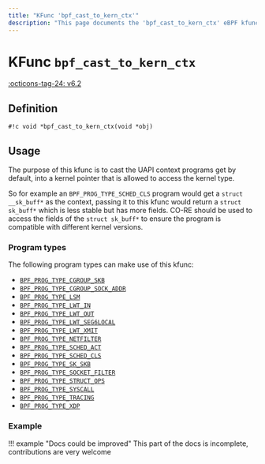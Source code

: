 ```yaml
---
title: "KFunc 'bpf_cast_to_kern_ctx'"
description: "This page documents the 'bpf_cast_to_kern_ctx' eBPF kfunc, including its definition, usage, program types that can use it, and examples."
---
```

# KFunc `bpf_cast_to_kern_ctx`

<!-- [FEATURE_TAG](bpf_cast_to_kern_ctx) -->
[:octicons-tag-24: v6.2](https://github.com/torvalds/linux/commit/fd264ca020948a743e4c36731dfdecc4a812153c)
<!-- [/FEATURE_TAG] -->

## Definition

<!-- [KFUNC_DEF] -->
`#!c void *bpf_cast_to_kern_ctx(void *obj)`
<!-- [/KFUNC_DEF] -->

## Usage

The purpose of this kfunc is to cast the UAPI context programs get by default, into a kernel pointer
that is allowed to access the kernel type.

So for example an `BPF_PROG_TYPE_SCHED_CLS` program would get a `struct __sk_buff*` as the context, passing it to this kfunc would return a `struct sk_buff*` which is less stable but has more fields. CO-RE should be used to access the fields of the `struct sk_buff*` to ensure the program is compatible with different kernel versions.

### Program types

The following program types can make use of this kfunc:

<!-- [KFUNC_PROG_REF] -->
- [`BPF_PROG_TYPE_CGROUP_SKB`](../program-type/BPF_PROG_TYPE_CGROUP_SKB.md)
- [`BPF_PROG_TYPE_CGROUP_SOCK_ADDR`](../program-type/BPF_PROG_TYPE_CGROUP_SOCK_ADDR.md)
- [`BPF_PROG_TYPE_LSM`](../program-type/BPF_PROG_TYPE_LSM.md)
- [`BPF_PROG_TYPE_LWT_IN`](../program-type/BPF_PROG_TYPE_LWT_IN.md)
- [`BPF_PROG_TYPE_LWT_OUT`](../program-type/BPF_PROG_TYPE_LWT_OUT.md)
- [`BPF_PROG_TYPE_LWT_SEG6LOCAL`](../program-type/BPF_PROG_TYPE_LWT_SEG6LOCAL.md)
- [`BPF_PROG_TYPE_LWT_XMIT`](../program-type/BPF_PROG_TYPE_LWT_XMIT.md)
- [`BPF_PROG_TYPE_NETFILTER`](../program-type/BPF_PROG_TYPE_NETFILTER.md)
- [`BPF_PROG_TYPE_SCHED_ACT`](../program-type/BPF_PROG_TYPE_SCHED_ACT.md)
- [`BPF_PROG_TYPE_SCHED_CLS`](../program-type/BPF_PROG_TYPE_SCHED_CLS.md)
- [`BPF_PROG_TYPE_SK_SKB`](../program-type/BPF_PROG_TYPE_SK_SKB.md)
- [`BPF_PROG_TYPE_SOCKET_FILTER`](../program-type/BPF_PROG_TYPE_SOCKET_FILTER.md)
- [`BPF_PROG_TYPE_STRUCT_OPS`](../program-type/BPF_PROG_TYPE_STRUCT_OPS.md)
- [`BPF_PROG_TYPE_SYSCALL`](../program-type/BPF_PROG_TYPE_SYSCALL.md)
- [`BPF_PROG_TYPE_TRACING`](../program-type/BPF_PROG_TYPE_TRACING.md)
- [`BPF_PROG_TYPE_XDP`](../program-type/BPF_PROG_TYPE_XDP.md)
<!-- [/KFUNC_PROG_REF] -->

### Example

!!! example "Docs could be improved"
    This part of the docs is incomplete, contributions are very welcome

